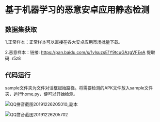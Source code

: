 # 基于机器学习的恶意安卓应用静态检测

## 数据集获取

1.正常样本：正常样本可以直接在各大安卓应用市场批量下载。

2.恶意样本：链接: https://pan.baidu.com/s/1vIsuzsE1Y9tcuGAzgVFEeA       提取码: r5z8 

## 代码运行

sample文件夹为文件对话框起始路径。将需要检测的APK文件放入sample文件夹，运行home.py，便可以开始检测。

![QQ拼音截图20191226205010_副本](https://github.com/scusec/Data-Mining-for-Cybersecurity/blob/master/Project/2019/6/Screen/代码结构.png)

![QQ拼音截图20191226205702](https://github.com/scusec/Data-Mining-for-Cybersecurity/blob/master/Project/2019/6/Screen/运行效果.png)
